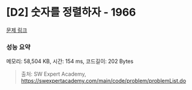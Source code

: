 # [D2] 숫자를 정렬하자 - 1966 

[문제 링크](https://swexpertacademy.com/main/code/problem/problemDetail.do?contestProbId=AV5PrmyKAWEDFAUq) 

### 성능 요약

메모리: 58,504 KB, 시간: 154 ms, 코드길이: 202 Bytes



> 출처: SW Expert Academy, https://swexpertacademy.com/main/code/problem/problemList.do